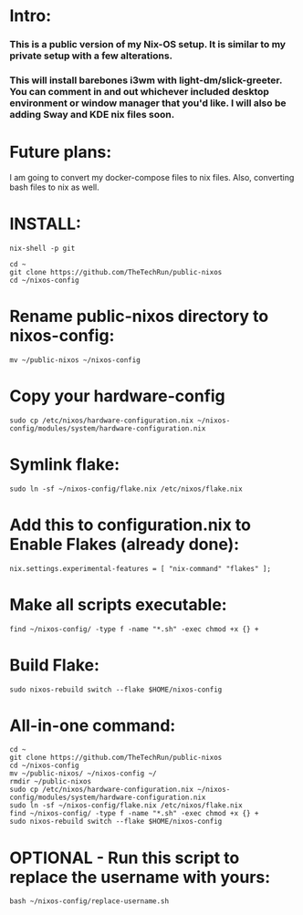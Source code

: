 # Intro:
### This is a public version of my Nix-OS setup. It is similar to my private setup with a few alterations. 

### This will install barebones i3wm with light-dm/slick-greeter. You can comment in and out whichever included desktop environment or window manager that you'd like. I will also be adding Sway and KDE nix files soon. 

# Future plans:
I am going to convert my docker-compose files to nix files. Also, converting bash files to nix as well. 

# INSTALL:
`nix-shell -p git`

```
cd ~
git clone https://github.com/TheTechRun/public-nixos
cd ~/nixos-config
```
# Rename public-nixos directory to nixos-config:
`mv ~/public-nixos ~/nixos-config`

# Copy your hardware-config
`sudo cp /etc/nixos/hardware-configuration.nix ~/nixos-config/modules/system/hardware-configuration.nix`

# Symlink flake:
`sudo ln -sf ~/nixos-config/flake.nix /etc/nixos/flake.nix`

# Add this to configuration.nix to Enable Flakes (already done):
`nix.settings.experimental-features = [ "nix-command" "flakes" ];`

# Make all scripts executable:
`find ~/nixos-config/ -type f -name "*.sh" -exec chmod +x {} +`

# Build Flake:
`sudo nixos-rebuild switch --flake $HOME/nixos-config`

# All-in-one command:
```
cd ~
git clone https://github.com/TheTechRun/public-nixos
cd ~/nixos-config
mv ~/public-nixos/ ~/nixos-config ~/
rmdir ~/public-nixos
sudo cp /etc/nixos/hardware-configuration.nix ~/nixos-config/modules/system/hardware-configuration.nix
sudo ln -sf ~/nixos-config/flake.nix /etc/nixos/flake.nix
find ~/nixos-config/ -type f -name "*.sh" -exec chmod +x {} +
sudo nixos-rebuild switch --flake $HOME/nixos-config
```

# OPTIONAL - Run this script to replace the username with yours:
`bash ~/nixos-config/replace-username.sh`


